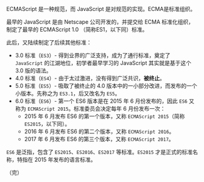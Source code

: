 ECMAScript 是一种规范，而 JavaScript 是对规范的实现。ECMA是标准组织。

最早的 JavaScript 是由 Netscape 公司开发的，并提交给 ECMA 标准化组织，制定了最早的 ECMAScript 1.0 （简称ES1，以下同）标准。

此后，又陆续制定了后续其他标准：

- 3.0 标准（`ES3`）- 得到业界的广泛支持，成为了通行标准，奠定了 `JavaScript` 的江湖地位，初学者最早学习的 JavaScript 其实就是基于这个 3.0 版的语法。
- 4.0 标准（`ES4`）- 由于太过激进，没有得到广泛共识，**被终止**。
- 5.0 标准（`ES5`）- 吸取了被终止的 4.0 版本中的一小部分改进，而发布的一个小版本。先称之为 `ES3.1`，后又改名为 `ES5`。
- 6.0 标准（`ES6`）- 第一个 ES6 版本是在 2015 年 6 月份发布的，因此 `ES6` 又称为 `ECMAScript 2015`。标准委员会决定每年 6 月份发布一次：
  - 2015 年 6 月发布 ES6 的第一个版本，又称 `ECMAScript 2015`（简称 `ES2015`，以下同）。
  - 2016 年 6 月发布 ES6 的第二个版本，又称 `ECMAScript 2016`。
  - 2017 年 6 月发布 ES6 的第三个版本，又称 `ECMAScript 2017`。

`ES6` 是泛指，包含了 `ES2015`、`ES2016`、`ES2017` 等标准。`ES2015` 才是正式的标准名称，特指在 2015 年发布的语言标准。



（完）